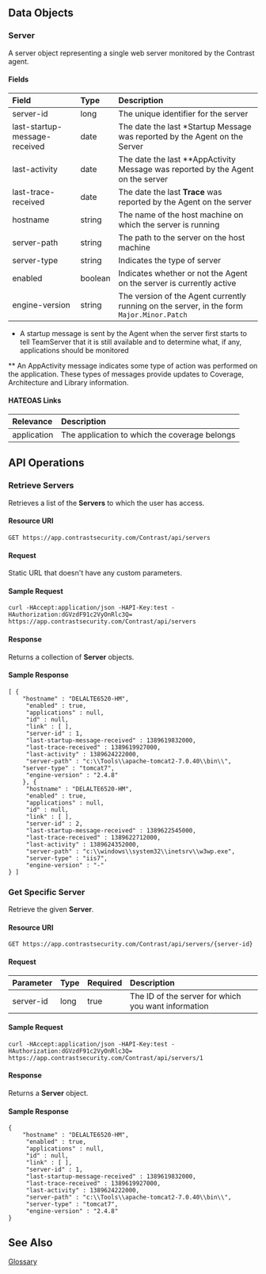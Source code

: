 <!--
title: "Servers API Resources"
description: "Resource Guide to Servers"
tags: "API servers v2"
-->


## Data Objects

### Server

A server object representing a single web server monitored by the Contrast agent.

#### Fields

Field | Type | Description
:------|:------|:------------
server-id  | long   | The unique identifier for the server
last-startup-message-received  | date  |  The date the last *Startup Message was reported by the Agent on the Server
last-activity  | date  |  The date the last **AppActivity Message was reported by the Agent on the server
last-trace-received | date   | The date the last **Trace** was reported by the Agent on the server
hostname  |  string | The name of the host machine on which the server is running
server-path | string  | The path to the server on the host machine
server-type | string  | Indicates the type of server
enabled | boolean | Indicates whether or not the Agent on the server is currently active
engine-version | string | The version of the Agent currently running on the server, in the form ```Major.Minor.Patch```

* A startup message is sent by the Agent when the server first starts to tell TeamServer that it is still available and to determine what, if any, applications should be monitored

** An AppActivity message indicates some type of action was performed on the application. These types of messages provide updates to Coverage, Architecture and Library information.

#### HATEOAS Links

Relevance | Description
:----------|:------------
application | The application to which the coverage belongs


## API Operations

### Retrieve Servers

Retrieves a list of the **Servers** to which the user has access.

#### Resource URI

```
GET https://app.contrastsecurity.com/Contrast/api/servers
```

#### Request

Static URL that doesn't have any custom parameters.

#### Sample Request

```
curl -HAccept:application/json -HAPI-Key:test -HAuthorization:dGVzdF91c2VyOnRlc3Q= https://app.contrastsecurity.com/Contrast/api/servers
```

#### Response

Returns a collection of **Server** objects.

#### Sample Response

```
[ {
    "hostname" : "DELALTE6520-HM",
     "enabled" : true,
     "applications" : null,
     "id" : null,
     "link" : [ ],
     "server-id" : 1,
     "last-startup-message-received" : 1389619832000,
     "last-trace-received" : 1389619927000,
     "last-activity" : 1389624222000,
     "server-path" : "c:\\Tools\\apache-tomcat2-7.0.40\\bin\\",
    "server-type" : "tomcat7",
     "engine-version" : "2.4.8"
    }, {
     "hostname" : "DELALTE6520-HM",
     "enabled" : true,
     "applications" : null,
     "id" : null,
     "link" : [ ],
     "server-id" : 2,
     "last-startup-message-received" : 1389622545000,
     "last-trace-received" : 1389622712000,
     "last-activity" : 1389624352000,
     "server-path" : "c:\\windows\\system32\\inetsrv\\w3wp.exe",
     "server-type" : "iis7",
     "engine-version" : "-"
} ]
```

### Get Specific Server

Retrieve the given **Server**.

#### Resource URI

```
GET https://app.contrastsecurity.com/Contrast/api/servers/{server-id}
```

#### Request

Parameter | Type | Required | Description
:----------|:------|:----------|:------------
server-id  | long  |  true  |  The ID of the server for which you want information 

#### Sample Request

```
curl -HAccept:application/json -HAPI-Key:test -HAuthorization:dGVzdF91c2VyOnRlc3Q= https://app.contrastsecurity.com/Contrast/api/servers/1
```

#### Response

Returns a **Server** object.

#### Sample Response

```
{
    "hostname" : "DELALTE6520-HM",
     "enabled" : true,
     "applications" : null,
     "id" : null,
     "link" : [ ],
     "server-id" : 1,
     "last-startup-message-received" : 1389619832000,
     "last-trace-received" : 1389619927000,
     "last-activity" : 1389624222000,
     "server-path" : "c:\\Tools\\apache-tomcat2-7.0.40\\bin\\",
     "server-type" : "tomcat7",
     "engine-version" : "2.4.8"
}
```


## See Also

[Glossary](glossary.html#glossary)
